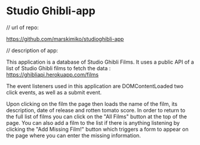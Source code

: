 # Studio Ghibli-app
// url of repo:

https://github.com/marskimiko/studioghibli-app

// description of app: 

This application is a database of Studio Ghibli Films. It uses a public API of a list of Studio Ghibli films to fetch the data : https://ghibliapi.herokuapp.com/films

The event listeners used in this application are DOMContentLoaded two click events, as well as a submit event. 

Upon clicking on the film the page then loads the name of the film, its description, date of release and rotten tomato score. In order to return to the full list of films you can click on the "All Films" button at the top of the page. You can also add a film to the list if there is anything listening by clicking the "Add Missing Film!" button which triggers a form to appear on the page where you can enter the missing information.

